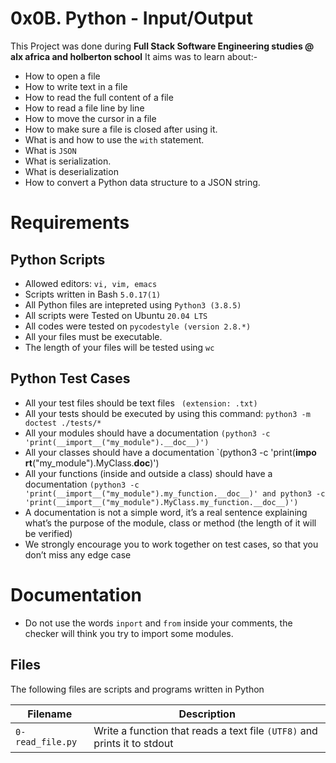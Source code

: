 # 0x0B. Python - Input/Output
This Project was done during **Full Stack Software Engineering studies @ alx africa and holberton school**
It aims was to learn about:-
 - How to open a file
 - How to write text in a file
 - How to read the full content of a file
 - How to read a file line by line
 - How to move the cursor in a file
 - How to make sure a file is closed after using it.
 - What is and how to use the `with` statement.
 - What is `JSON`
 - What is serialization.
 - What is deserialization
 - How to convert a Python data structure to a JSON string.

# Requirements
Python Scripts
  --------------------
 - Allowed editors: `vi, vim, emacs`
 - Scripts written in Bash `5.0.17(1)`
 - All Python files are intepreted using `Python3 (3.8.5)`
 - All scripts were Tested on Ubuntu `20.04 LTS`
 - All codes were tested on `pycodestyle (version 2.8.*)`
 - All your files must be executable.
 - The length of your files will be tested using `wc`


Python Test Cases
  ------------------
- All your test files should be text files ` (extension: .txt)`          
- All your tests should be executed by using this command: `python3 -m doctest ./tests/*`                     
- All your modules should have a documentation `(python3 -c 'print(__import__("my_module").__doc__)')`        
- All your classes should have a documentation `(python3 -c 'print(__impo
rt__("my_module").MyClass.__doc__)')
- All your functions (inside and outside a class) should have a documentation `(python3 -c 'print(__import__("my_module").my_function.__doc__)' and python3 -c 'print(__import__("my_module").MyClass.my_function.__doc__)')`
 - A documentation is not a simple word, it’s a real sentence explaining what’s the purpose of the module, class or method (the length of it will be verified)
 - We strongly encourage you to work together on test cases, so that you don’t miss any edge case

# Documentation
 - Do not use the words `inport` and `from` inside your comments, the checker will think you try to import some modules.

Files
   -------------
The following files are scripts and programs written in Python

| Filename | Description |
| ----- | ------- |
| `0-read_file.py` | Write a function that reads a text file `(UTF8)` and prints it to stdout |
 
